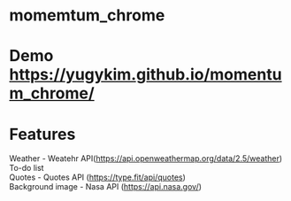 # momemtum_chrome
# Demo https://yugykim.github.io/momentum_chrome/
# Features
Weather - Weatehr API(https://api.openweathermap.org/data/2.5/weather)
<br />
To-do list
<br />
Quotes - Quotes API (https://type.fit/api/quotes)
<br />
Background image - Nasa API (https://api.nasa.gov/)
